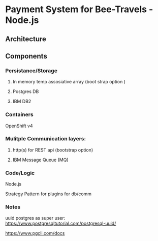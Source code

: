 # Payment System for Bee-Travels - Node.js 

## Architecture

## Components

### Persistance/Storage

1. In memory temp assosiative array (boot strap option )

1. Postgres DB

1. IBM DB2

### Containers

OpenShift v4

### Mulitple Communication layers:

1. http(s) for REST api (bootstrap option)

1. IBM Message Queue (MQ)

### Code/Logic
Node.js

Strategy Pattern for plugins for db/comm

### Notes
uuid postgres as super user:
https://www.postgresqltutorial.com/postgresql-uuid/

https://www.pgcli.com/docs
